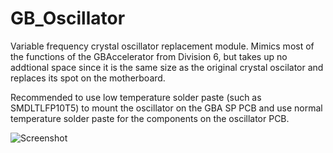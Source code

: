 # GB_Oscillator

Variable frequency crystal oscillator replacement module. Mimics most of the functions of the GBAccelerator from Division 6, but takes up no addtional space since it is the same size as the original crystal oscilator and replaces its spot on the motherboard.

Recommended to use low temperature solder paste (such as SMDLTLFP10T5) to mount the oscillator on the GBA SP PCB and use normal temperature solder paste for the components on the oscillator PCB.

![Screenshot](https://github.com/Ax-Py/Gameboy-Advance-Crystal-Accelerator/blob/main/GBA-Crystal_Accel.png?raw=true)
